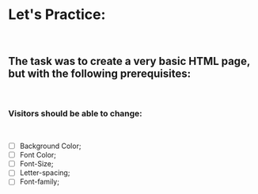 # Let's Practice:
<br>

## The task was to create a very basic HTML page, but with the following prerequisites:
<br>

### Visitors should be able to change:
<br>

- [ ] Background Color;
- [ ] Font Color;
- [ ] Font-Size;
- [ ] Letter-spacing;
- [ ] Font-family;